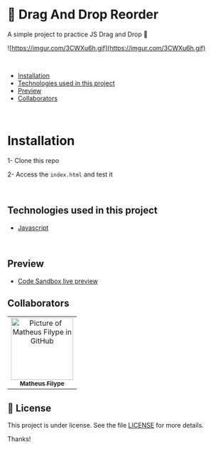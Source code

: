 # 💸 Drag And Drop Reorder

A simple project to practice JS Drag and Drop 🚀

![https://imgur.com/3CWXu6h.gif](https://imgur.com/3CWXu6h.gif)

<br/>

- [Installation](#installation)
- [Technologies used in this project](#technologies-used-in-this-project)
- [Preview](#preview)
- [Collaborators](#collaborators)

<br/>

# <strong>Installation</strong>

1- Clone this repo

2- Access the `index.html` and test it

</br>

## Technologies used in this project

- [Javascript](https://developer.mozilla.org/pt-BR/docs/Web/JavaScript)

<br/>

## Preview 
- [Code Sandbox live preview](https://codesandbox.io/s/pure-javascript-drag-and-drop-1hvtf2?file=/README.md)

## Collaborators

<table>
  <tr>
    <td align="center">
      <a href="#">
        <img src="https://avatars.githubusercontent.com/u/67132916?v=4" width="140px;" alt="Picture of Matheus Filype in GitHub"/><br>
        <sub>
          <b>Matheus Filype</b>
        </sub>
      </a>
    </td>
  </tr>
</table>

## 📝 License

This project is under license. See the file [LICENSE](LICENSE.md) for more details.

Thanks!
